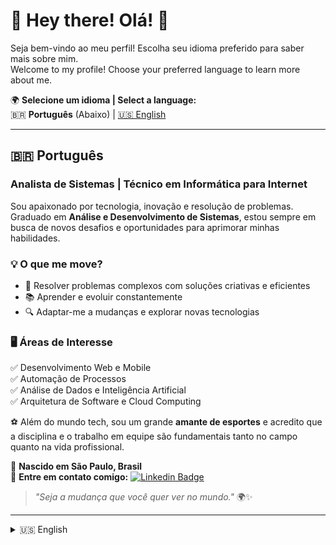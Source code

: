 # 👋 Hey there! Olá! 🚀  

Seja bem-vindo ao meu perfil! Escolha seu idioma preferido para saber mais sobre mim.  
Welcome to my profile! Choose your preferred language to learn more about me.  

🌍 **Selecione um idioma | Select a language:**  
🇧🇷 **Português** (Abaixo) | [🇺🇸 English](#-english)  

---

## 🇧🇷 Português  
### **Analista de Sistemas | Técnico em Informática para Internet**  

Sou apaixonado por tecnologia, inovação e resolução de problemas. Graduado em **Análise e Desenvolvimento de Sistemas**, estou sempre em busca de novos desafios e oportunidades para aprimorar minhas habilidades.  

### 💡 O que me move?  
- 🚀 Resolver problemas complexos com soluções criativas e eficientes  
- 📚 Aprender e evoluir constantemente  
- 🔍 Adaptar-me a mudanças e explorar novas tecnologias  

### 🖥️ Áreas de Interesse  
✅ Desenvolvimento Web e Mobile  
✅ Automação de Processos  
✅ Análise de Dados e Inteligência Artificial  
✅ Arquitetura de Software e Cloud Computing  

⚽ Além do mundo tech, sou um grande **amante de esportes** e acredito que a disciplina e o trabalho em equipe são fundamentais tanto no campo quanto na vida profissional.  

📍 **Nascido em São Paulo, Brasil**  
📩 **Entre em contato comigo:** [![Linkedin Badge](https://img.shields.io/badge/-LinkedIn-blue?style=flat-square&logo=Linkedin&logoColor=white&link=https://www.linkedin.com/in/dansilver07/)](https://www.linkedin.com/in/dansilver07/)

> *"Seja a mudança que você quer ver no mundo."* 🌍✨  

---

<details>
  <summary>🇺🇸 English</summary>

## **Systems Analyst | IT Technician for the Web**  

I am passionate about technology, innovation, and problem-solving. With a degree in **Systems Analysis and Development**, I am constantly seeking new challenges and opportunities to enhance my skills.  

### 💡 What drives me?  
- 🚀 Solving complex problems with creative and efficient solutions  
- 📚 Continuously learning and evolving  
- 🔍 Adapting to changes and exploring new technologies  

### 🖥️ Areas of Interest  
✅ Web and Mobile Development  
✅ Process Automation  
✅ Data Analysis and Artificial Intelligence  
✅ Software Architecture and Cloud Computing  

⚽ Beyond the tech world, I am a huge **sports enthusiast** and believe that discipline and teamwork are essential both on the field and in professional life.  

📍 **Born in São Paulo, Brazil**  
📩 **Get in touch with me:** [![Linkedin Badge](https://img.shields.io/badge/-LinkedIn-blue?style=flat-square&logo=Linkedin&logoColor=white&link=https://www.linkedin.com/in/dansilver07/)](https://www.linkedin.com/in/dansilver07/)

> *"Be the change you want to see in the world."* 🌍✨  

</details>
